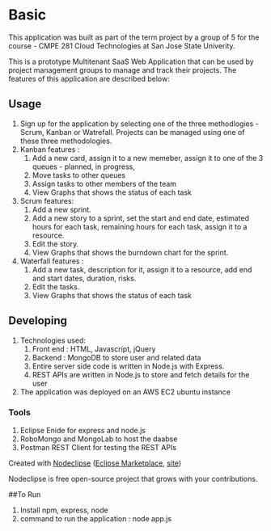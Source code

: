 

# Basic
This application was built as part of the term project by a group of 5 for the course - CMPE 281 Cloud Technologies at San Jose State Univerity.

This is a prototype Multitenant SaaS Web Application that can be used by project management groups to manage and track their projects. The features of this application are described below:

## Usage
1. Sign up for the application by selecting one of the three methodlogies - Scrum, Kanban or Watrefall. Projects can be managed using  one of these three methodologies.
2. Kanban features : 
	1. Add a new card, assign it to a new memeber, assign it to one of the 3 queues - planned, in progress, 
	2. Move tasks to other queues
	3. Assign tasks to other members of the team
	4. View Graphs that shows the status of each task
3. Scrum features:
	1. Add a new sprint.
	2. Add a new story to a sprint, set the start and end date, estimated hours for each task, remaining hours for each task, assign it to a resource.
	3. Edit the story.
	4. View Graphs that shows the burndown chart for the sprint.
4. Waterfall features : 
	1. Add a new task, description for it, assign it to a resource, add end and start dates, duration, risks.
	2. Edit the tasks.
	3. View Graphs that shows the status of each task


## Developing
1. Technologies used: 
	1. Front end : HTML, Javascript, jQuery
	2. Backend : MongoDB to store user and related data
	3. Entire server side code is written in Node.js with Express. 
	4. REST APIs are written in Node.js to store and fetch details for the user
2. The application was deployed on an AWS EC2 ubuntu instance


### Tools
1. Eclipse Enide for express and node.js
2. RoboMongo and MongoLab to host the daabse
3. Postman REST Client for testing the REST APIs

Created with [Nodeclipse](https://github.com/Nodeclipse/nodeclipse-1)
 ([Eclipse Marketplace](http://marketplace.eclipse.org/content/nodeclipse), [site](http://www.nodeclipse.org))   

Nodeclipse is free open-source project that grows with your contributions.

##To Run
1. Install npm, express, node
2. command to run the application : node app.js

